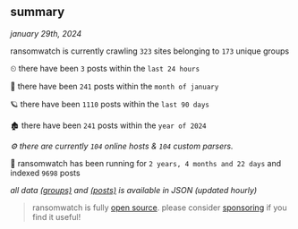 
## summary
_january 29th, 2024_

ransomwatch is currently crawling `323` sites belonging to `173` unique groups

⏲ there have been `3` posts within the `last 24 hours`

🦈 there have been `241` posts within the `month of january`

🪐 there have been `1110` posts within the `last 90 days`

🏚 there have been `241` posts within the `year of 2024`

_⚙️ there are currently `104` online hosts & `104` custom parsers._

🦕 ransomwatch has been running for `2 years, 4 months and 22 days` and indexed `9698` posts

_all data  [(groups)](http://ransomwhat.telemetry.ltd/groups) and [(posts)](http://ransomwhat.telemetry.ltd/posts) is available in JSON (updated hourly)_

> ransomwatch is fully [open source](https://github.com/joshhighet/ransomwatch#ransomwatch--). please consider [sponsoring](https://github.com/sponsors/joshhighet) if you find it useful!
